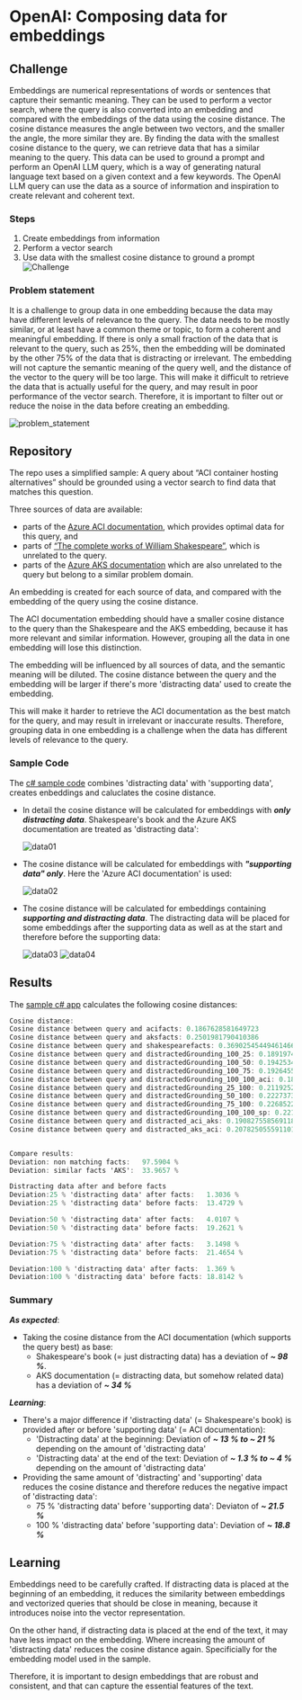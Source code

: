 # OpenAI: Composing data for embeddings

## Challenge

Embeddings are numerical representations of words or sentences that capture their semantic meaning. They can be used to perform a vector search, where the query is also converted into an embedding and compared with the embeddings of the data using the cosine distance. The cosine distance measures the angle between two vectors, and the smaller the angle, the more similar they are. By finding the data with the smallest cosine distance to the query, we can retrieve data that has a similar meaning to the query. This data can be used to ground a prompt and perform an OpenAI LLM query, which is a way of generating natural language text based on a given context and a few keywords. The OpenAI LLM query can use the data as a source of information and inspiration to create relevant and coherent text.

### Steps

1) Create embeddings from information
2) Perform a vector search
3) Use data with the smallest cosine distance to ground a prompt
![Challenge](./media/img/challenge.png)

### Problem statement

It is a challenge to group data in one embedding because the data may have different levels of relevance to the query. The data needs to be mostly similar, or at least have a common theme or topic, to form a coherent and meaningful embedding. If there is only a small fraction of the data that is relevant to the query, such as 25%, then the embedding will be dominated by the other 75% of the data that is distracting or irrelevant. The embedding will not capture the semantic meaning of the query well, and the distance of the vector to the query will be too large. This will make it difficult to retrieve the data that is actually useful for the query, and may result in poor performance of the vector search. Therefore, it is important to filter out or reduce the noise in the data before creating an embedding.

![problem_statement](./media/img/problem_statement.png)

## Repository

The repo uses a simplified sample: A query about “ACI container hosting alternatives” should be grounded using a vector search to find data that matches this question. 

Three sources of data are available: 
- parts of the [Azure ACI documentation](./src/assets/acifacts.txt), which provides optimal data for this query, and 
- parts of [“The complete works of William Shakespeare”](./src/assets/shakespearefacts.txt), which is unrelated to the query. 
- parts of the [Azure AKS documentation](./src/assets/aksfacts.txt) which are also unrelated to the query but belong to a similar problem domain.

An embedding is created for each source of data, and compared with the embedding of the query using the cosine distance.

The ACI documentation embedding should have a smaller cosine distance to the query than the Shakespeare and the AKS embedding, because it has more relevant and similar information. However, grouping all the data in one embedding will lose this distinction. 

The embedding will be influenced by all sources of data, and the semantic meaning will be diluted. The cosine distance between the query and the embedding will be larger if there's more 'distracting data' used to create the embedding.

This will make it harder to retrieve the ACI documentation as the best match for the query, and may result in irrelevant or inaccurate results. Therefore, grouping data in one embedding is a challenge when the data has different levels of relevance to the query.

### Sample Code

The [c# sample code](./src/Embeddings.ipynb) combines 'distracting data' with 'supporting data', creates enbeddings and caluclates the cosine distance.

- In detail the cosine distance will be calculated for embeddings with ***only distracting data***. Shakespeare's book and the Azure AKS documentation are treated as 'distracting data':

    ![data01](./media/img/data_01.png)

- The cosine distance will be calculated for embeddings with ***"supporting data" only***. Here the 'Azure ACI documentation' is used:

    ![data02](./media/img/data_02.png)

- The cosine distance will be calculated for embeddings containing ***supporting and distracting data***. The distracting data will be placed for some embeddings after the supporting data as well as at the start and therefore before the supporting data:

    ![data03](./media/img/data_03.png)
    ![data04](./media/img/data_04.png)


## Results

The [sample c# app](./src/Embeddings.ipynb) calculates the following cosine distances:

```csharp
Cosine distance:
Cosine distance between query and acifacts: 0.1867628581649723
Cosine distance between query and aksfacts: 0.2501981790410386
Cosine distance between query and shakespearefacts: 0.36902545449461466
Cosine distance between query and distractedGrounding_100_25: 0.18919742913467197
Cosine distance between query and distractedGrounding_100_50: 0.1942534476349791
Cosine distance between query and distractedGrounding_100_75: 0.19264550879180653
Cosine distance between query and distractedGrounding_100_100_aci: 0.18931963697269438
Cosine distance between query and distractedGrounding_25_100: 0.21192521407481446
Cosine distance between query and distractedGrounding_50_100: 0.22273735568962805
Cosine distance between query and distractedGrounding_75_100: 0.22685229402738571
Cosine distance between query and distractedGrounding_100_100_sp: 0.22190080773419452
Cosine distance between query and distracted_aci_aks: 0.19082755856911848
Cosine distance between query and distracted_aks_aci: 0.20782505559110165 


Compare results:
Deviation: non matching facts: 	 97.5904 %
Deviation: similar facts 'AKS':	 33.9657 % 

Distracting data after and before facts
Deviation:25 % 'distracting data' after facts: 	 1.3036 %
Deviation:25 % 'distracting data' before facts:  13.4729 % 

Deviation:50 % 'distracting data' after facts: 	 4.0107 %
Deviation:50 % 'distracting data' before facts:  19.2621 % 

Deviation:75 % 'distracting data' after facts: 	 3.1498 %
Deviation:75 % 'distracting data' before facts:  21.4654 %  

Deviation:100 % 'distracting data' after facts:  1.369 %
Deviation:100 % 'distracting data' before facts: 18.8142 % 
```

### Summary

***As expected***:
- Taking the cosine distance from the ACI documentation (which supports the query best) as base:
  - Shakespeare's book (= just distracting data) has a deviation of ***~ 98 %***.
  - AKS documentation (= distracting data, but somehow related data) has a deviation of ***~ 34 %***

***Learning***:
- There's a major difference if 'distracting data' (= Shakespeare's book) is provided after or before 'supporting data' (= ACI documentation):
  - 'Distracting data' at the beginning: Deviation of ***~ 13 % to ~ 21 %*** depending on the amount of 'distracting data'
  - 'Distracting data' at the end of the text: Deviation of ***~ 1.3 % to ~ 4 %*** depending on the amount of 'distracting data'
- Providing the same amount of 'distracting' and 'supporting' data reduces the cosine distance and therefore reduces the negative impact of 'distracting data':
  - 75 % 'distracting data' before 'supporting data':  Deviaton of ***~ 21.5 %***
  - 100 % 'distracting data' before 'supporting data': Deviation of ***~ 18.8 %*** 

## Learning

Embeddings need to be carefully crafted. If distracting data is placed at the beginning of an embedding, it reduces the similarity between embeddings and vectorized queries that should be close in meaning, because it introduces noise into the vector representation. 

On the other hand, if distracting data is placed at the end of the text, it may have less impact on the embedding. Where increasing the amount of 'distracting data' reduces the cosine distance again. Specificially for the embedding model used in the sample. 

Therefore, it is important to design embeddings that are robust and consistent, and that can capture the essential features of the text.

